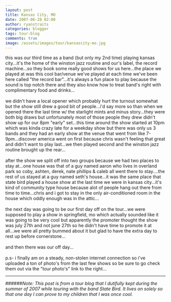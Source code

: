 ```yaml
---
layout: post
title: Kansas City, MO
date: 2007-06-28 02:00
author: ryanstraits
categories: blogger
tags: tour-blog
comments: true
image: /assets/images/tour/kansascity-mo.jpg
---
```

this was our third time as a band (but only my 2nd time) playing kansas city...it's the home of the winston jazz routine and our's label, the record machine...so they book some really good shows for us here...the place we played at was this cool bar/venue we've played at each time we've been here called "the record bar"...it's always a fun place to play because the sound is top notch there and they also know how to treat band's right with complimentary food and drinks...<br /><br />we didn't have a local opener which probably hurt the turnout somewhat but the show still drew a good bit of people...i'd say more so than when we opened there the last time w/ the starlight mints and minus story...they were both big draws but unfortunately most of those people they drew didn't show up for our 8pm "early" set...this time around the show started at 10pm which was kinda crazy late for a weekday show but there was only us 3 bands and they had an early show at the venue that went from like 7-9pm...discover america went on first because chris wasn't feeling that great and didn't want to play last...we then played second and the winston jazz routine brought up the rear...<br /><br />after the show we split off into two groups because we had two places to stay at...one house was that of a guy named aaron who lives in overland park so coby, ashten, derek, nate phillips &amp; caleb all went there to stay....the rest of us stayed at a guy named seth's house...it was the same place that state bird played a house show at the last time we were in kansas city...it's kind of community type house because alot of people hang out there from time to time...chris and i got to stay in the only air-conditioned room in the house which oddly enough was in the attic...<br /><br />the next day was going to be our first day off on the tour...we were supposed to play a show in springfield, mo which actually sounded like it was going to be very cool but apparently the promoter thought the show was july 27th and not june 27th so he didn't have time to promote it at all...we were all pretty bummed about it but glad to have the extra day to rest up before cornerstone...<br /><br />and then there was our off day...<br /><br />p.s- i finally am on a steady, non-stolen internet connection so i've uploaded a ton of photo's from the last few shows so be sure to go check them out via the "tour photo's" link to the right...

---

######*Note: This post is from a tour blog that I dutifully kept during the summer of 2007 while touring with the band State Bird. It lives on solely so that one day I can prove to my children that I was once cool.*
